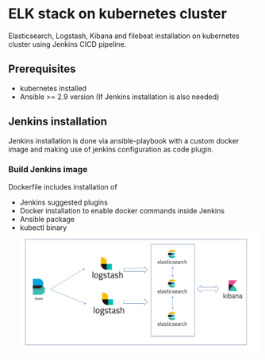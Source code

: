 # ELK stack on kubernetes cluster
Elasticsearch, Logstash, Kibana and filebeat installation on kubernetes cluster using Jenkins CICD pipeline.

## Prerequisites
* kubernetes installed
* Ansible >= 2.9 version (If Jenkins installation is also needed)

## Jenkins installation
Jenkins installation is done via ansible-playbook with a custom docker image and making use of jenkins configuration as code plugin.
### Build Jenkins image
Dockerfile includes installation of
* Jenkins suggested plugins
* Docker installation to enable docker commands inside Jenkins
* Ansible package
* kubectl binary
![name-of-you-image](https://github.com/vivekreddy94/document/blob/main/elk_architecture.png)
